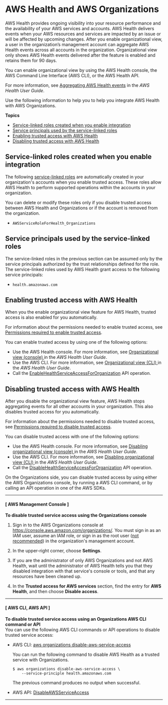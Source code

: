 # AWS Health and AWS Organizations<a name="services-that-can-integrate-health"></a>

AWS Health provides ongoing visibility into your resource performance and the availability of your AWS services and accounts\. AWS Health delivers events when your AWS resources and services are impacted by an issue or will be affected by upcoming changes\. After you enable organizational view, a user in the organization’s management account can aggregate AWS Health events across all accounts in the organization\. Organizational view only shows AWS Health events delivered after the feature is enabled and retains them for 90 days\. 

You can enable organizational view by using the AWS Health console, the AWS Command Line Interface \(AWS CLI\), or the AWS Health API\. 

For more information, see [Aggregating AWS Health events](https://docs.aws.amazon.com/health/latest/ug/aggregate-events.html) in the *AWS Health User Guide*\.

Use the following information to help you to help you integrate AWS Health with AWS Organizations\.

**Topics**
+ [Service\-linked roles created when you enable integration](#integrate-enable-slr-health)
+ [Service principals used by the service\-linked roles](#integrate-enable-svcprin-health)
+ [Enabling trusted access with AWS Health](#integrate-enable-ta-health)
+ [Disabling trusted access with AWS Health](#integrate-disable-ta-health)

## Service\-linked roles created when you enable integration<a name="integrate-enable-slr-health"></a>

The following [service\-linked roles](https://docs.aws.amazon.com/IAM/latest/UserGuide/using-service-linked-roles.html) are automatically created in your organization's accounts when you enable trusted access\. These roles allow AWS Health to perform supported operations within the accounts in your organization\.

You can delete or modify these roles only if you disable trusted access between AWS Health and Organizations or if the account is removed from the organization\.
+ `AWSServiceRoleForHealth_Organizations`

## Service principals used by the service\-linked roles<a name="integrate-enable-svcprin-health"></a>

The service\-linked roles in the previous section can be assumed only by the service principals authorized by the trust relationships defined for the role\. The service\-linked roles used by AWS Health grant access to the following service principals:
+ `health.amazonaws.com`

## Enabling trusted access with AWS Health<a name="integrate-enable-ta-health"></a>

When you the enable organizational view feature for AWS Health, trusted access is also enabled for you automatically\.

For information about the permissions needed to enable trusted access, see [Permissions required to enable trusted access](orgs_integrate_services.md#orgs_trusted_access_perms)\.

You can enable trusted access by using one of the following options:
+ Use the AWS Health console\. For more information, see [Organizational view \(console\) ](https://docs.aws.amazon.com/health/latest/ug/enable-organizational-view-in-health-console.html) in the *AWS Health User Guide*\. 
+ Use the AWS CLI\. For more information, see [Organizational view \(CLI\) ](https://docs.aws.amazon.com/health/latest/ug/enable-organizational-view-from-aws-command-line.html) in the *AWS Health User Guide*\. 
+ Call the [EnableHealthServiceAccessForOrganization](https://docs.aws.amazon.com/health/latest/APIReference/API_EnableHealthServiceAccessForOrganization.html) API operation\.

## Disabling trusted access with AWS Health<a name="integrate-disable-ta-health"></a>

After you disable the organizational view feature, AWS Health stops aggregating events for all other accounts in your organization\. This also disables trusted access for you automatically\. 

For information about the permissions needed to disable trusted access, see [Permissions required to disable trusted access](orgs_integrate_services.md#orgs_trusted_access_disable_perms)\.

You can disable trusted access with one of the following options:
+ Use the AWS Health console\. For more information, see [Disabling organizational view \(console\) ](https://docs.aws.amazon.com/health/latest/ug/enable-organizational-view-in-health-console.html#disabling-organizational-view-console) in the *AWS Health User Guide*\.
+ Use the AWS CLI\. For more information, see [Disabling organizational view \(CLI\) ](https://docs.aws.amazon.com/health/latest/ug/enable-organizational-view-from-aws-command-line.html#disabling-organizational-view) in the *AWS Health User Guide*\. 
+ Call the [DisableHealthServiceAccessForOrganization](https://docs.aws.amazon.com/health/latest/APIReference/API_DisableHealthServiceAccessForOrganization.html) API operation\.

On the Organizations side, you can disable trusted access by using either the AWS Organizations console, by running a AWS CLI command, or by calling an API operation in one of the AWS SDKs\.

------
#### [ AWS Management Console ]

**To disable trusted service access using the Organizations console**

1. Sign in to the AWS Organizations console at [https://console\.aws\.amazon\.com/organizations/](https://console.aws.amazon.com/organizations/)\. You must sign in as an IAM user, assume an IAM role, or sign in as the root user \([not recommended](https://docs.aws.amazon.com/IAM/latest/UserGuide/best-practices.html#lock-away-credentials)\) in the organization's management account\. 

1. In the upper\-right corner, choose **Settings**\.

1. If you are the administrator of only AWS Organizations and not AWS Health, wait until the administrator of AWS Health tells you that they disabled integration with that service's console or tools, and that any resources have been cleaned up\.

1. In the **Trusted access for AWS services** section, find the entry for **AWS Health**, and then choose **Disable access**\.

------
#### [ AWS CLI, AWS API ]

**To disable trusted service access using an Organizations AWS CLI command or API**  
You can use the following AWS CLI commands or API operations to disable trusted service access:
+ AWS CLI: [aws organizations disable\-aws\-service\-access](https://docs.aws.amazon.com/cli/latest/reference/organizations/disable-aws-service-access.html)

  You can run the following command to disable AWS Health as a trusted service with Organizations\.

  ```
  $ aws organizations disable-aws-service-access \
      --service-principle health.amazonaws.com
  ```

  The previous command produces no output when successful\.
+ AWS API: [DisableAWSServiceAccess](https://docs.aws.amazon.com/organizations/latest/APIReference/API_DisableAWSServiceAccess.html)

------